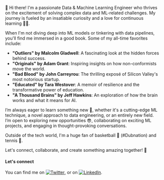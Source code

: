 👋 Hi there! I'm a passionate Data & Machine Learning Engineer who thrives on the excitement of solving complex data and ML-related challenges. My journey is fueled by an insatiable curiosity and a love for continuous learning 💛💥.

When I'm not diving deep into ML models or tinkering with data pipelines, you'll find me immersed in a good book. Some of my all-time favorites include:
- **"Outliers" by Malcolm Gladwell**: A fascinating look at the hidden forces behind success.
- **"Originals" by Adam Grant**: Inspiring insights on how non-conformists move the world.
- **"Bad Blood" by John Carreyrou**: The thrilling exposé of Silicon Valley's most notorious startup.
- **"Educated" by Tara Westover**: A memoir of resilience and the transformative power of education.
- **"A Thousand Brains" by Jeff Hawkins**: An exploration of how the brain works and what it means for AI.

I’m always eager to learn something new 👐, whether it's a cutting-edge ML technique, a novel approach to data engineering, or an entirely new field. I’m open to exploring new opportunities 😎, collaborating on exciting ML projects, and engaging in thought-provoking conversations.

Outside of the tech world, I'm a huge fan of basketball 🏀 (#Dubnation) and tennis 🎾.

Let's connect, collaborate, and create something amazing together! 🚀

#### Let's connect 

<!-- Actual text -->

You can find me on [![Twitter][1.2]][1], or on [![LinkedIn][2.2]][2].

<!-- Icons -->

[1.2]: http://i.imgur.com/wWzX9uB.png (twitter icon without padding)
[2.2]: https://raw.githubusercontent.com/MartinHeinz/MartinHeinz/master/linkedin-3-16.png (LinkedIn icon without padding)

<!-- Links to your social media accounts -->

[1]: https://twitter.com/basillians
[2]: https://www.linkedin.com/in/basil-ihuoma-004356ab/










<!--
**Sillians/Sillians** is a ✨ _special_ ✨ repository because its `README.md` (this file) appears on your GitHub profile.

Here are some ideas to get you started:

- 🔭 I’m currently working on ...
- 🌱 I’m currently learning ...
- 👯 I’m looking to collaborate on ...
- 🤔 I’m looking for help with ...
- 💬 Ask me about ...
- 📫 How to reach me: ...
- 😄 Pronouns: ...
- ⚡ Fun fact: ...
-->
